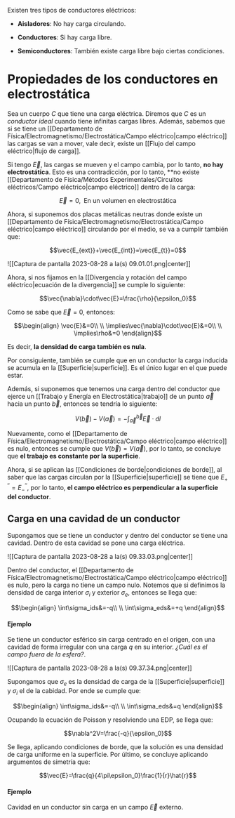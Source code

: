 
Existen tres tipos de conductores eléctricos: 

- **Aisladores**: No hay carga circulando. 

- **Conductores**: Si hay carga libre. 

- **Semiconductores**: También existe carga libre bajo ciertas condiciones. 

# Propiedades de los conductores en electrostática

Sea un cuerpo $C$ que tiene una carga eléctrica. Diremos que $C$ es un *conductor ideal* cuando tiene infinitas cargas libres. Además, sabemos que si se tiene un [[Departamento de Física/Electromagnetismo/Electrostática/Campo eléctrico|campo eléctrico]] las cargas se van a mover, vale decir, existe un [[Flujo del campo eléctrico|flujo de carga]]. 

Si tengo $\vec{E}$, las cargas se mueven y el campo cambia, por lo tanto, **no hay electrostática**. Esto es una contradicción, por lo tanto, **no existe [[Departamento de Física/Métodos Experimentales/Circuitos eléctricos/Campo eléctrico|campo eléctrico]] dentro de la carga: 

$$\vec{E}=0,\;\;\text{En un volumen en electrostática}$$

Ahora, si suponemos dos placas metálicas neutras donde existe un [[Departamento de Física/Electromagnetismo/Electrostática/Campo eléctrico|campo eléctrico]] circulando por el medio, se va a cumplir también que: 


$$\vec{E_{ext}}+\vec{E_{int}}=\vec{E_{t}}=0$$

![[Captura de pantalla 2023-08-28 a la(s) 09.01.01.png|center]]


Ahora, si nos fijamos en la [[Divergencia y rotación del campo eléctrico|ecuación de la divergencia]] se cumple lo siguiente: 

$$\vec{\nabla}\cdot\vec{E}=\frac{\rho}{\epsilon_0}$$

Como se sabe que $\vec{E}=0$, entonces: 

$$\begin{align}
\vec{E}&=0\\  \\
\implies\vec{\nabla}\cdot\vec{E}&=0\\  \\
\implies\rho&=0
\end{align}$$

Es decir, **la densidad de carga también es nula**. 

Por consiguiente, también se cumple que en un conductor la carga inducida se acumula en la [[Superficie|superficie]]. Es el único lugar en el que puede estar. 

Además, si suponemos que tenemos una carga dentro del conductor que ejerce un [[Trabajo y Energía en Electrostática|trabajo]] de un punto $\vec{a}$ hacia un punto $\vec{b}$, entonces se tendría lo siguiente: 

$$V(\vec{b})-V(\vec{a})=-\int^{\vec{b}}_{\vec{a}}\vec{E}\cdot dl$$

Nuevamente, como el [[Departamento de Física/Electromagnetismo/Electrostática/Campo eléctrico|campo eléctrico]] es nulo, entonces se cumple que $V(\vec{b})=V(\vec{a})$, por lo tanto, se concluye que **el trabajo es constante por la superficie**. 

Ahora, si se aplican las [[Condiciones de borde|condiciones de borde]], al saber que las cargas circulan por la [[Superficie|superficie]] se tiene que $E^{''}_{+}=E^{''}_{-}$, por lo tanto, **el campo eléctrico es perpendicular a la superficie del conductor**. 

## Carga en una cavidad de un conductor 

Supongamos que se tiene un conductor y dentro del conductor se tiene una cavidad. Dentro de esta cavidad se pone una carga eléctrica.

![[Captura de pantalla 2023-08-28 a la(s) 09.33.03.png|center]]


Dentro del conductor, el [[Departamento de Física/Electromagnetismo/Electrostática/Campo eléctrico|campo eléctrico]] es nulo, pero la carga no tiene un campo nulo. Notemos que si definimos la densidad de carga interior $\sigma_i$ y exterior $\sigma_e$, entonces se llega que: 

$$\begin{align}
\int\sigma_ids&=-q\\  \\
\int\sigma_eds&=+q
\end{align}$$


#### Ejemplo 

Se tiene un conductor esférico sin carga centrado en el origen, con una cavidad de forma irregular con una carga $q$ en su interior. *¿Cuál es el campo fuera de la esfera?*. 

![[Captura de pantalla 2023-08-28 a la(s) 09.37.34.png|center]]


Supongamos que $\sigma_e$ es la densidad de carga de la [[Superficie|superficie]] y $\sigma_i$ el de la cabidad. Por ende se cumple que: 

$$\begin{align}
\int\sigma_ids&=-q\\  \\
\int\sigma_eds&=q
\end{align}$$

Ocupando la ecuación de Poisson y resolviendo una EDP, se llega que: 

$$\nabla^2V=\frac{-q}{\epsilon_0}$$

Se llega, aplicando condiciones de borde, que la solución es una densidad de carga uniforme en la superficie. Por último, se concluye aplicando argumentos de simetría que: 

$$\vec{E}=\frac{q}{4\pi\epsilon_0}\frac{1}{r}\hat{r}$$

#### Ejemplo 

Cavidad en un conductor sin carga en un campo $\vec{E}$ externo. 